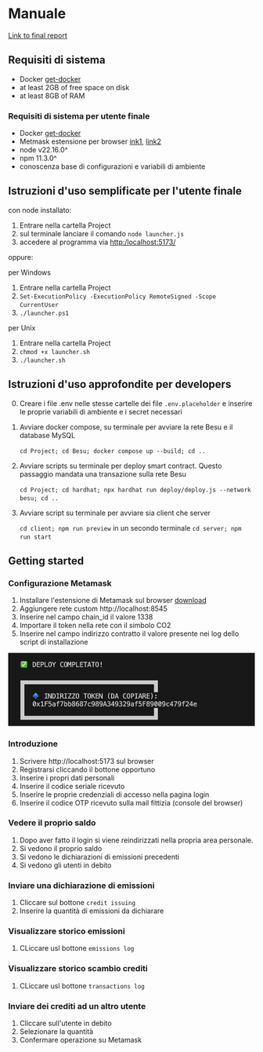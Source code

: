 # Manuale

[Link to final report](https://www.overleaf.com/read/mdhwjpjjhsgc#758340)


## Requisiti di sistema
- Docker [get-docker](https://docs.docker.com/get-docker)
- at least 2GB of free space on disk
- at least 8GB of RAM

### Requisiti di sistema per utente finale
- Docker [get-docker](https://docs.docker.com/get-docker)
- Metmask estensione per browser [ink1](), [link2]()
- node v22.16.0^
- npm 11.3.0^
- conoscenza base di configurazioni e variabili di ambiente

## Istruzioni d'uso semplificate per l'utente finale
con node installato:

1. Entrare nella cartella Project
2. sul terminale lanciare il comando `node launcher.js`
3. accedere al programma via [http:/localhost:5173/](http:/localhost:5173/)

oppure:

per Windows
1. Entrare nella cartella Project
2. `Set-ExecutionPolicy -ExecutionPolicy RemoteSigned -Scope CurrentUser`
3. `./launcher.ps1` 

per Unix
1. Entrare nella cartella Project
2. `chmod +x launcher.sh`
3. `./launcher.sh`


## Istruzioni d'uso approfondite per developers
0. Creare i file .env nelle stesse cartelle dei file `.env.placeholder` e inserire le proprie variabili di ambiente e i secret necessari

1. Avviare docker compose, su terminale per avviare la rete Besu e il database MySQL

     `cd Project; cd Besu; docker compose up --build; cd ..`

2. Avviare scripts su terminale per deploy smart contract. Questo passaggio mandata una transazione sulla rete Besu

    `cd Project; cd hardhat; npx hardhat run deploy/deploy.js --network besu; cd ..`

3. Avviare script su terminale per avviare sia client che server

   `cd client; npm run preview`
   in un secondo terminale
   `cd server; npm run start`


## Getting started
### Configurazione Metamask
1. Installare l'estensione di Metamask sul browser [download](https://metamask.io/download)
2. Aggiungere rete custom http://localhost:8545
3. Inserire nel campo chain_id il valore 1338
4. Importare il token nella rete con il simbolo CO2
5. Inserire nel campo indirizzo contratto il valore presente nei log dello script di installazione

<img src="token.png" alt="Esempio di token" width="600px">

### Introduzione

1. Scrivere http://localhost:5173 sul browser
2. Registrarsi cliccando il bottone opportuno
3. Inserire i propri dati personali
4. Inserire il codice seriale ricevuto
5. Inserire le proprie credenziali di accesso nella pagina login
6. Inserire il codice OTP ricevuto sulla mail fittizia (console del browser)

### Vedere il proprio saldo
1. Dopo aver fatto il login si viene reindirizzati nella propria area personale.
2. Si vedono il proprio saldo
3. Si vedono le dichiarazioni di emissioni precedenti
4. Si vedono gli utenti in debito

### Inviare una dichiarazione di emissioni
1. Cliccare sul bottone `credit issuing`
2. Inserire la quantità di emissioni da dichiarare

### Visualizzare storico emissioni
1. CLiccare usl bottone `emissions log`

### Visualizzare storico scambio crediti
1. CLiccare usl bottone `transactions log`

### Inviare dei crediti ad un altro utente
1. Cliccare sull'utente in debito
2. Selezionare la quantità
3. Confermare operazione su Metamask

